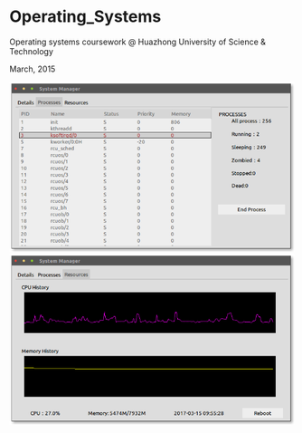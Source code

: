 # Operating_Systems
Operating systems coursework @ Huazhong University of Science &amp; Technology

March, 2015

![image](https://github.com/ChrisHeaven/Operating_Systems/blob/master/Screenshot%202.png)
![image](https://github.com/ChrisHeaven/Operating_Systems/blob/master/Screenshot%201.png)
